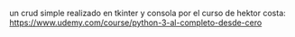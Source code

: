 un crud simple realizado en tkinter y consola por el curso de hektor costa:
https://www.udemy.com/course/python-3-al-completo-desde-cero
